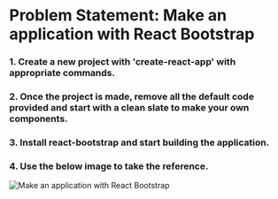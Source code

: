 
# Problem Statement: Make an application with React Bootstrap

### 1. Create a new project with 'create-react-app' with appropriate commands.
### 2. Once the project is made, remove all the default code provided and start with a clean slate to make your own components.
### 3. Install react-bootstrap and start building the application.
### 4. Use the below image to take the reference.

![Make an application with React Bootstrap](https://gitlab-wipro.stackroute.in/mern-react-boilerplates/crs-sur-1030/react-bootstrap-practice/-/raw/master/S0116-P1.png)
